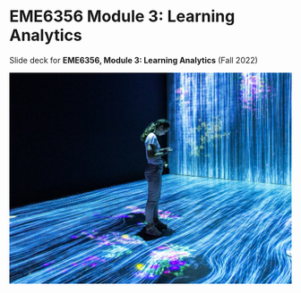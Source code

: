 # EME6356 Module 3: Learning Analytics

Slide deck for **EME6356, Module 3: Learning Analytics** (Fall 2022)

![](img/3-learning-analytics.jpg)
